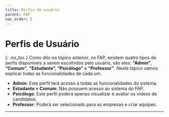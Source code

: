 ```yaml
---
title: Perfis de usuário
parent: FAP
nav_order: 5
---
```


# Perfis de Usuário
{: .no_toc }
Como dito no tópico anterior, no FAP, existem quatro tipos de perfis disponíveis a serem escolhidos pelo usuário, são eles: **“Admin”**, **“Comum”**, **“Estudante”, “Psicólogo”** e **“Professor”**. Neste tópico vamos explicar todas as funcionalidades de cada um.

- **Admin**: Este perfil terá acesso a todas as funcionalidades do sistema.
- **Estudante** e **Comum**: Não possuem acesso ao sistema do FAP.
- **Psicólogo**: Este perfil poderá apenas visualizar e avaliar os vídeos de candidatos.
- **Professor**: Poderá ser selecionado para as empresas e criar equipes.

---




